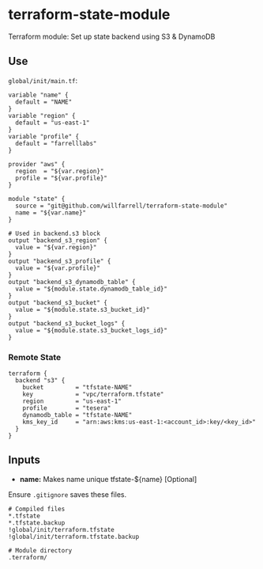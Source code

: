 # terraform-state-module
Terraform module: Set up state backend using S3 &amp; DynamoDB

## Use
`global/init/main.tf`:
```hcl-terraform
variable "name" {
  default = "NAME"
}
variable "region" {
  default = "us-east-1"
}
variable "profile" {
  default = "farrelllabs"
}

provider "aws" {
  region  = "${var.region}"
  profile = "${var.profile}"
}

module "state" {
  source = "git@github.com/willfarrell/terraform-state-module"
  name = "${var.name}"
}

# Used in backend.s3 block
output "backend_s3_region" {
  value = "${var.region}"
}
output "backend_s3_profile" {
  value = "${var.profile}"
}
output "backend_s3_dynamodb_table" {
  value = "${module.state.dynamodb_table_id}"
}
output "backend_s3_bucket" {
  value = "${module.state.s3_bucket_id}"
}
output "backend_s3_bucket_logs" {
  value = "${module.state.s3_bucket_logs_id}"
}

```

### Remote State
```hcl-terraform
terraform {
  backend "s3" {
    bucket         = "tfstate-NAME"
    key            = "vpc/terraform.tfstate"
    region         = "us-east-1"
    profile        = "tesera"
    dynamodb_table = "tfstate-NAME"
    kms_key_id     = "arn:aws:kms:us-east-1:<account_id>:key/<key_id>"
  }
}
```

## Inputs
- **name:** Makes name unique tfstate-${name} [Optional]

Ensure `.gitignore` saves these files.
```
# Compiled files
*.tfstate
*.tfstate.backup
!global/init/terraform.tfstate
!global/init/terraform.tfstate.backup

# Module directory
.terraform/
```

